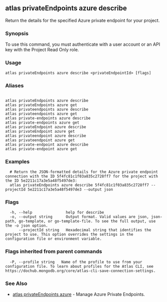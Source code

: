 ## atlas privateEndpoints azure describe

Return the details for the specified Azure private endpoint for your project.


### Synopsis

To use this command, you must authenticate with a user account or an API key with the Project Read Only role.


### Usage
```
atlas privateEndpoints azure describe <privateEndpointId> [flags]
```

### Aliases
```

atlas privateEndpoints azure describe
atlas privateEndpoints azure get
atlas privateendpoints azure describe
atlas privateendpoints azure get
atlas private-endpoints azure describe
atlas private-endpoints azure get
atlas privateEndpoint azure describe
atlas privateEndpoint azure get
atlas privateendpoint azure describe
atlas privateendpoint azure get
atlas private-endpoint azure describe
atlas private-endpoint azure get
```

### Examples

```
  # Return the JSON-formatted details for the Azure private endpoint connection with the ID 5f4fc81c1f03a835c2728ff7 for the project with the ID 5e2211c17a3e5a48f5497de3:
  atlas privateEndpoints azure describe 5f4fc81c1f03a835c2728ff7 --projectId 5e2211c17a3e5a48f5497de3 --output json
```


### Flags

```
  -h, --help               help for describe
  -o, --output string      Output format. Valid values are json, json-path, go-template, or go-template-file. To see the full output, use the -o json option.
      --projectId string   Hexadecimal string that identifies the project to use. This option overrides the settings in the configuration file or environment variable.

```


### Flags inherited from parent commands

```
  -P, --profile string   Name of the profile to use from your configuration file. To learn about profiles for the Atlas CLI, see https://dochub.mongodb.org/core/atlas-cli-save-connection-settings.

```

### See Also


* [atlas privateEndpoints azure](atlas_privateEndpoints_azure.md)	- Manage Azure Private Endpoints.




